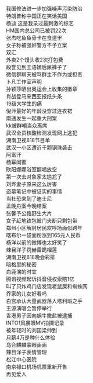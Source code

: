 我国修法进一步加强噪声污染防治  
特朗普称中国正在笑话美国  
杨迪 这是我录过最刺激的综艺  
HM国内总公司已被罚22次  
张杰吃鱼鱼骨卡在食道里  
女子称被强奸警方不予立案  
双汇  
外卖2个馒头收2次打包费  
段誉见到王语嫣后尿裤子了  
微信群聊天被骂群主不作为或担责  
卜凡工作室声明  
孙颖莎晒出奥运会上收集的徽章  
肖战登马来西亚报纸头条  
19级大学生的痛  
倪萍最好的年龄没穿过连衣裙  
南通发生一起重大刑案  
kk被群嘲当众离席  
武汉全员核酸检测发现网上逃犯  
湖南卫视818节目单  
武汉一小区遭近千颗钢珠袭击  
阿富汗  
杨幂闺蜜  
欧阳娜娜浴室翻唱放空  
第一次去对象家太尴尬了  
刘烨妻子原来这么厉害  
盗墓笔记中被证实的事情  
当社恐来到了迪士尼  
孟晚舟案今晚结案  
张馨予公路野生大片  
女子赶地铁包被门夹断只剩包带  
郑州小区解封居民欢呼场面似跨年  
喀布尔一袋面粉涨到165元人民币  
杨洋以前的微博也太好笑了  
辣目洋子罚赫雷跪榴莲  
湖南卫视818晚会彩排  
暗格里的秘密  
白鹿演的时宜  
腾讯视频起诉抖音侵权索赔1亿  
叫了只炸鸡门店发现老鼠屎和蜘蛛网  
乔家的儿女好看吗  
白宫承认大量武器落入塔利班之手  
王源演唱会暂停举行  
香港男子因向蜗牛撒盐被逮捕  
INTO1风暴眼MV拍摄记录  
被年轻时的刘国梁帅到  
月薪4万是种什么体验  
乌合麒麟蒙眼画画  
辣目洋子表情管理  
松江中心医院  
南京禄口机场机票重新开售  
再见爱人  
